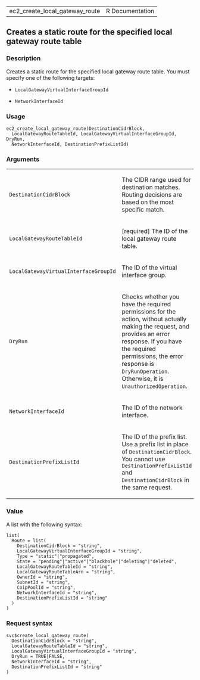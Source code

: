 <table style="width: 100%;">
<tbody>
<tr class="odd">
<td>ec2_create_local_gateway_route</td>
<td style="text-align: right;">R Documentation</td>
</tr>
</tbody>
</table>

## Creates a static route for the specified local gateway route table

### Description

Creates a static route for the specified local gateway route table. You
must specify one of the following targets:

-   `LocalGatewayVirtualInterfaceGroupId`

-   `NetworkInterfaceId`

### Usage

    ec2_create_local_gateway_route(DestinationCidrBlock,
      LocalGatewayRouteTableId, LocalGatewayVirtualInterfaceGroupId, DryRun,
      NetworkInterfaceId, DestinationPrefixListId)

### Arguments

<table>
<colgroup>
<col style="width: 35%" />
<col style="width: 65%" />
</colgroup>
<tbody>
<tr class="odd">
<td><code
id="ec2_create_local_gateway_route_:_DestinationCidrBlock">DestinationCidrBlock</code></td>
<td><p>The CIDR range used for destination matches. Routing decisions
are based on the most specific match.</p></td>
</tr>
<tr class="even">
<td><code
id="ec2_create_local_gateway_route_:_LocalGatewayRouteTableId">LocalGatewayRouteTableId</code></td>
<td><p>[required] The ID of the local gateway route table.</p></td>
</tr>
<tr class="odd">
<td><code
id="ec2_create_local_gateway_route_:_LocalGatewayVirtualInterfaceGroupId">LocalGatewayVirtualInterfaceGroupId</code></td>
<td><p>The ID of the virtual interface group.</p></td>
</tr>
<tr class="even">
<td><code
id="ec2_create_local_gateway_route_:_DryRun">DryRun</code></td>
<td><p>Checks whether you have the required permissions for the action,
without actually making the request, and provides an error response. If
you have the required permissions, the error response is
<code>DryRunOperation</code>. Otherwise, it is
<code>UnauthorizedOperation</code>.</p></td>
</tr>
<tr class="odd">
<td><code
id="ec2_create_local_gateway_route_:_NetworkInterfaceId">NetworkInterfaceId</code></td>
<td><p>The ID of the network interface.</p></td>
</tr>
<tr class="even">
<td><code
id="ec2_create_local_gateway_route_:_DestinationPrefixListId">DestinationPrefixListId</code></td>
<td><p>The ID of the prefix list. Use a prefix list in place of
<code>DestinationCidrBlock</code>. You cannot use
<code>DestinationPrefixListId</code> and
<code>DestinationCidrBlock</code> in the same request.</p></td>
</tr>
</tbody>
</table>

### Value

A list with the following syntax:

    list(
      Route = list(
        DestinationCidrBlock = "string",
        LocalGatewayVirtualInterfaceGroupId = "string",
        Type = "static"|"propagated",
        State = "pending"|"active"|"blackhole"|"deleting"|"deleted",
        LocalGatewayRouteTableId = "string",
        LocalGatewayRouteTableArn = "string",
        OwnerId = "string",
        SubnetId = "string",
        CoipPoolId = "string",
        NetworkInterfaceId = "string",
        DestinationPrefixListId = "string"
      )
    )

### Request syntax

    svc$create_local_gateway_route(
      DestinationCidrBlock = "string",
      LocalGatewayRouteTableId = "string",
      LocalGatewayVirtualInterfaceGroupId = "string",
      DryRun = TRUE|FALSE,
      NetworkInterfaceId = "string",
      DestinationPrefixListId = "string"
    )
